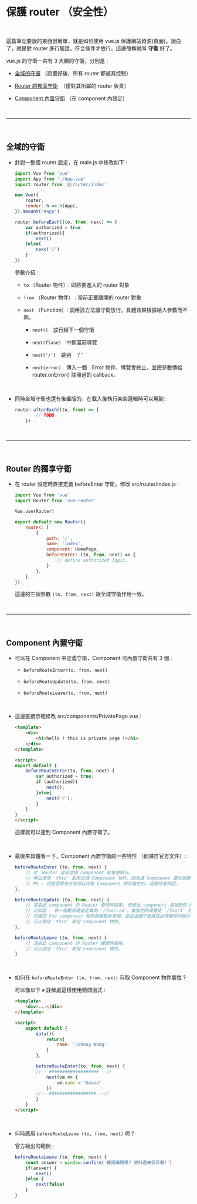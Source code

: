 # 保護 router （安全性）

<br>

這篇筆記要說的東西很簡單，就是如何使用 vue.js 保護網站資源(頁面)。說白了，就是對 router 進行驗證，符合條件才放行。這邊簡稱就叫 <strong>守衛</strong> 好了。

vue.js 的守衛一共有 3 大類的守衛，分別是 : 

* [全域的守衛](#1) （設置好後，所有 router 都被其控制）

* [Router 的獨享守衛](#2)　（僅對其所屬的 router 負責）

* [Component 內置守衛](#3) （在 component 內設定）

<br>

---

<br>

<div id="1">

## 全域的守衛

* 針對一整個 router 設定，在 main.js 中修改如下 : 
    
    ```js
    import Vue from 'vue'
    import App from './App.vue'
    import router from '@/router/index'

    new Vue({
        router,
        render: h => h(App),
    }).$mount('#app')

    router.beforeEach((to, from, next) => {
        var authorized = true
        if(authorized){
            next()
        }else{
            next('/')
        }
    })
    ```

    參數介紹 :

    * `to` （Router 物件）: 即將要進入的 router 對象

    * `from` （Router 物件） : 當前正要離開的 router 對象

    * `next` （Function）: 調用該方法讓守衛放行。具體效果根據給入參數而不同。

        * `next()`　放行給下一個守衛

        * `next(flase)`　中斷當前導覽

        * `next('/')`　跳到　'/ '

        * `next(error)`　傳入一個　Error 物件，導覽會終止，並把參數傳給 router.onError() 註冊過的 callback。

    <br>

* 同時全域守衛也還有後置版的，在載入後執行某些邏輯時可以用到 :

    ```js
    router.afterEach((to, from) => {
            // TODO
        })
    ```


<br>

---

<br>

<div id="2">

## Router 的獨享守衛

* 在 router 設定時直接定義 beforeEnter 守衛，修改 src/router/index.js :

    ```js
    import Vue from 'vue'
    import Router from 'vue-router'

    Vue.use(Router)

    export default new Router({
        routes: [
            {
                path: '/',
                name: 'index',
                component: HomePage,
                beforeEnter: (to, from, next) => {
                    // define authorized logic.
                }
            },
        ]
    })
    ```

    這邊的三個參數 `(to, from, next)` 跟全域守衛作用一致。



<br>

---

<br>

<div id="3">

## Component 內置守衛

* 可以在 Component 中定義守衛，Component 可內置守衛共有 3 個 : 

    * `beforeRouteEnter(to, from, next)`

    * `beforeRouteUpdate(to, from, next)`

    * `beforeRouteLeave(to, from, next)`

    <br>

* 這邊直接示範修改 src/components/PrivatePage.vue : 

    ```html
    <template>
        <div>
            <h1>hello ! this is private page !</h1>
        </div>
    </template>

    <script>
    export default {
        beforeRouteEnter(to, from, next) {
            var authorized = true;
            if (authorized){
                next();
            }else{
                next('/');
            }
        }
    }
    </script>
    ```

    這樣就可以達到 Component 內置守衛了。

    <br>

* 最後來具體看一下，Component 內置守衛的一些特性 （翻譯自官方文件）: 

    ```js
    beforeRouteEnter (to, from, next) {
        // 在　Router 渲染這個 Component 前會被執行。
        // 無法使用 'this' 取用這個 Component 物件，因為還 Component 還沒被建立。
        // PS : 但是還是有方法可以存取 Component 物件屬性的，這個待會再說。
    },

    beforeRouteUpdate (to, from, next) {
        // 渲染此 component 的 Router 更改時調用, 但是此 component 會被新的 Router 重新使用。
        // 比如說 : 有一個動態路由定義為 '/foo/:id'，當我們的導覽從 `/foo/1` 到 `/foo/2` 時，
        // 同樣的 Foo component 物件將被重新使用，並且這個守衛將在此時被呼叫執行。
        // 可以使用 'this' 取用 component 物件。
    },

    beforeRouteLeave (to, from, next) {
        // 渲染此 component 的 Router 離開時調用。
        // 可以使用 'this' 取用 component 物件。
    }
    ```

    <br>

* 如何在 `beforeRouteEnter (to, from, next)` 存取 Component 物件屬性 ?

    可以像以下 `#` 註解處這樣使用箭頭函式 :

    ```html
    <template>
        <div>...</div>
    </template>

    <script>
        export default {
            data(){
                return{
                    name: 'Johnny Wang'
                }
            },

            beforeRouteEnter(to, from, next) {
            //-- ################### --//
                next(vm => { 
                    vm.name = "Guava"
                })
            //-- ################## --//
            }
        }
    </script>
    ```

    <br>

* 何時應用 `beforeRouteLeave (to, from, next)` 呢 ?

    官方給出的範例 :

    ```js
    beforeRouteLeave (to, from, next) {
        const answer = window.confirm('確認離開嗎? 資料還未保存喔!')
        if(answer) {
            next()
        }else {
            next(false)
        }
    }
    ```



